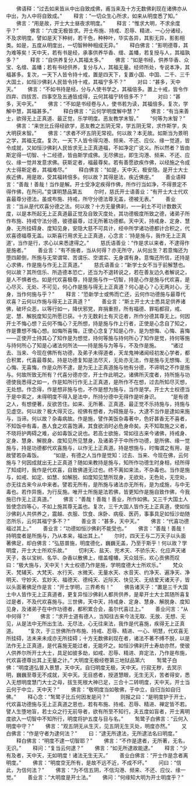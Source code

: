 <!-- { "loadSidebar": true } -->
　　佛语释：“过去如来皆从中出自致成佛，甫当来及十方无数佛刹现在诸佛亦从中出，为人中将自致成。”
　　释言：“一切众生心所求，如来从明度悉了知。”
　　佛言：“用是故，开士大士昼夜求明度。”
　　释言：“惟求大明，不求余度乎？”
　　佛言：“六度无极皆求。开士布施、持戒、忍辱、精进、一心分诸经，不及求明度。譬如是天下种树，若干色，种种叶，华实各异，其影无异，影影相类。如是，五度从明度出，一切智种种相成无异。”
　　释白佛言：“影明德尊，其为难等矣！天中天，若有书是经，承事供养华香、缯、盖幡，若复授与人，其福孰多？”
　　释言：“自供养复分人其福太多。”
　　佛言：“如是书经，供养华香、众宝、名缯、盖幡；若有书经供养，复分与人，其福无量。经师所处，专说本净，其福甚多。复次，一天下人皆令持十戒，置是四天下，复置小国、中国、二千、三千大国土，如恒沙佛刹人民皆令持十戒，其福宁多不？”
　　对曰：“甚多，天中天。”
　　佛言：“不如书持是经，分与人使书学之，其福倍多。置上十戒，皆令作四弃、四拔苦、四事空及五通皆成得，云何其福宁转倍多不？”
　　对曰：“甚多，天中天。”
　　佛言：“不如是书经卷与人，使书若为读，其福倍多。复次，学解中慧，其福甚多。”
　　释白佛言：“云何学明度解中慧？”
　　佛言：“有当来善士，欲得无上正真道、最正觉，乐学明度。恶友教学末智。”
　　“何等为末智？”
　　佛言：“来世比丘得经欲学，恶友教之五阴无常，学五阴无常，求作斯学，失大明获末智。”
　　佛言：“求者不坏五阴无常视。何以故？本无故。如斯当为景明之学，其福无度。复次，一天下人皆令得沟港、频来、不还、应仪、缘一觉道，皆令成就，又如恒沙佛刹人民皆求无上正真道福，不如净定广说义。所以然者？皆由斯定得一切智、十二经德，皆由斯学成佛。无尽佛出，即生沟港、频来、不还、应仪、缘一觉并发意求佛。获斯定者，福最尊矣。若有善愿欲疾作佛，以经施之令成大士得斯定者，其福难尽。”
　　释白佛言：“如是，天中天，极安隐。是开士大士疾近佛，用是故，受其福转倍多。何以故？其得是法，疾近佛座。”
　　善业语释言：“善哉！善哉！当作是解。开士受净定疾得作佛，所作行当如净，不得景定不得作佛，在所问。”变谋明慧品第五
　　尔时，慈氏开士语善业：“有开士大士代欢喜最尊分德法，虽或布施、持戒，所守分德法尊无盖，德被无表。”
　　善业言：“当从是代欢喜分德之法。何以故？十方无量佛刹，一一刹土不可计数数灭度，以是本所起无上正真道最正觉及自致灭度处，其功德极度所致之德，诸弟子所作布施、持戒守法分德，彼德最尊，过无所著功德都。天中天，持戒身、定身、慧身、无所挂碍身、度知见身，安隐大慈不可具计，经中所学诸功德都计合积之，代欢喜德福尊无盖。以斯喜行用求无上正真道，心念言：‘持是施与，我作无上正真道’，当作是行，求心以来悉逮得之。”
　　慈氏语善业：“作是求以来者，不逮得作是施者。”
　　善业言：“有不施者，当从何得？亦无所守，从何出生？若意悔还为堕四颠倒，所施与无常谓常、苦谓乐、空谓实、无身谓有身。意悔还所信，还持是心求佛，作是施与作无上正真道。”
　　慈氏语善业：“新学士女不当于前解慧也。何以故？其所信乐、所造德本恐亡，还当为不退转说之，若在善友边久者解说之，是人不惧者也。如是代欢喜极尊，持是施与作一切智，持是心作是施与代欢喜，是心尽灭、无处、不可见，何心作是施与得无上正真道？何心是心？心无两对心，无身，当作何施与乎？”
　　释言：“恐新学士或怖而亡还，云何作功德施与最尊代欢喜？云何以作施与得无上正真道？”
　　善业言：“斯土开士大士悉具足供养诸佛，破坏众恶，以等行如一，降伏邪党，弃捐重担，所有福德、罪垢都寂，戒、定、慧、解脱度知见所愿已获。十方无数刹土有灭讫者，所作分德其尊无上。何因开士不悔心想？云何不悔心？无所想，持是施与作上行者，正使是心念自了知之，作是曹想不悔心想。如悔所喜悔，正使心念复了知是心作，是为想悔、心悔、喜悔——正使开士持其心了知作是为想觉，持何等施与持何所心了知作是觉，持何等施与持何所心了知是心诸法何所法——持是施与为等与，不及作是施。
　　“诸过去、当来、今现在佛所有功德，及弟子未得道者，天龙鬼神诸闻经初发心学者，都合积累，代喜最尊矣。持是功德复知是法尽灭，无处亦无法，作是施与无想悔、无心悔、无喜悔，作是众所不逮，是为无上正真道施与他有分德，不谛明之不作是施与。何故所致无所有？代喜分德亦空，开士作此明之。诸佛所灭度者，持所施与功德使我悉得之如一，作是知所行作无上正真道，是所作不在想，过去所知尽灭想，无处想。作念得，作是想非施与也，不作是想为施与，当作是学。开士大士权德当于是中索之，未得明度不得入是法中，所持分德中无得作是听身识。
　　“是有德之人，有想便著，反欲苦住。如来、无所著、正真道、最正觉不乐持施与，持施与见虚空。何以故？极大得灭讫。视佛有想者，为碍施是与，大逮不当作是逮如来施与，当谛。何以故？杂毒病故。作是施，譬作美饭杂毒著中，色好甚香无不喜者，不知饭中有毒，愚人食之欢喜饱满，其食欲消时必危身命矣。夫不知取施之义者，不晓将护两碍之难，必如毒饭之说也。若高士欲施，常如往古来今诸佛，持戒身、定身、慧身、解脱身、度知见所见慧身，及诸弟子于中所作功德，是所佛、缘一觉施与，持是功德都代欢喜施与，以作无上正真道。持是想施与，时悔谓之有用，是故譬若杂毒饭。
　　“如是，有德之人当作是觉知：过去、当来、今现在佛，云何施与？何因成就出无上正真道？随如来教持是施与，知所作功德生时身相，经所得了知成时，我作是代欢喜，自致佛道无过也。终不离如来法，不杂毒也。当作是施与，如戒、如定、如慧、如解脱、如度知见慧所现身，无欲处，无色处，无空处，亦无往古来今从中来者。譬若无所有，是所施与诸法亦无所有，是为成施，与中无毒也。若作异施，为行反施。唯开士所施是法若佛，皆更知作是施自致作佛，今我施已作无上正真道。”
　　佛言：“善哉！善哉！善业，所作如佛。又三千大国土人皆使念四等心，不如上施其尊无盖也。复次，三千大国人皆作无上正真道，使如恒沙佛刹人共供养之，震越、衣服、饮食、床卧、病瘦、医药，事事具足如恒沙劫随恣所乐，云何其福宁多不？”
　　善业言：“甚多，天中天。”
　　佛言：“代喜功德福过其上。”
　　善业言：“功德如恒沙佛刹不能受也。”
　　佛言：“善哉！善哉！持明度者是所施与，乃从本来，福出其上。”
　　尔时，四天王与二万天子以头面著佛足，却白佛言：“弘慈普施，明度德化，巍巍无盖，乃至于斯乎！何以故？学明度，开士大士所欢乐故。”
　　忉利天、盐天、兜术天、不骄乐天、化应声天诸天子，各以宝树、名华、杂香以散佛上，缯盖幢幡，天众妓乐，欢心贡佛而叹曰：“极大施与，天中天！大士权德乃作是施，学明度德大士所欢乐。”
　　梵众天、梵辅天、大梵天、水行天、水微天、无量水天、水音天、约净天、遍净天、净明天、守妙天、玄妙天、福德天、德纯天、近际天、快见天、无结爱天诸天子，皆以头面著佛足作是言：“开士学明，三界希有！”
　　佛告诸天子：“置是三千大国土中人皆作无上正真道者，更复异恒沙佛刹人都共供养，是辈开士大士其随所喜复过是者，不及代欢喜施与。三世佛，天中天，持戒身、定身、慧身、解脱身、度知见身，及诸弟子在中作功德者，都积累合会，虽尔代喜过上。”
　　善业问言：“从中何得？”
　　佛言：“求开士道有德人，当知往古来今法无取、无放、无想、无见，从是法中无所出生法、无尽法，心无往来法，我作是代喜施，疾得无上正真道。
　　“复次，于三世佛所作布施、持戒、忍辱、精进、一心、明慧，代欢喜无所挂碍，法未来未成亦无所挂碍；十方无数佛刹现在者，诸法不著不缚不脱，以是法作无上正真道，是代喜施无能过者，无能坏之。如恒沙佛刹开士寿劫亦然，使彼人供养尔所开士大士，具足如彼多劫，如戒、忍辱、精进、弃定法，乃作是布施，代欢喜德尊出其上无量之计。”
大明度无极经卷第三地狱品第六
　　鹙鹭子白佛：“明度道弘普入景慧，天中天。自归明度无极，天中天。行寂无秽，去冥示明，巍巍至尊无不成就，天中天。无目惑者，授道慧眼，无生无灭，苦者得安，悉入无想明度慧门大士之母，拔生死根大神已足，三合十二转明度，天中天。开士当云何于中立，天中天？”
　　佛言：“敬明度当如敬佛，于中立，自归当如自归佛。”
　　释心念：“鹙鹭子比丘何因发是问？”
　　则报之曰：“是明度护于开士，代欢喜功德施与无上正真道之恩也，若有布施、持戒、忍辱、精进、禅定皆不若。譬人生堕地盲，若士众之行无前导者，欲有所至不知行。夫五度如盲者，开士离明度欲入一切智中不知所行，明度将护五度与目与名。”
　　鹙鹭子白佛言：“云何入明度中守？”
　　佛言：“观五阴无从生灭，见五阴无生灭处，明度亦然。”
　　又白佛言：“作是守者为逮何法？”
　　曰：“逮无所逮法，无所逮法名曰明度。”
　　释白佛言：“明度不逮一切智耶？”
　　佛言：“不作是逮者，无所著，无名，无识。”
　　释问：“复当云何逮？”
　　佛言：“如无所逮故能逮。”
　　释言：“少有及者，天中天，无如明度！诸法无生无灭。”
　　善业白佛言：“开士作是念者离明度。”
　　佛言：“明度空无所有，是故不远不近，不成不坏。”
　　问曰：“信此，为信何法？”
　　佛言：“为不信五阴，不信沟港、频来、不还、应仪、缘一觉。”
　　善业言：“大明度是开士法。”
　　佛问：“何缘知大明为开士明度乎？”
